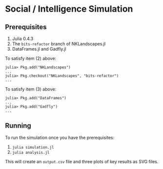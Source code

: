 # Social / Intelligence Simulation

## Prerequisites

  1. Julia 0.4.3
  2. The `bits-refactor` branch of NKLandscapes.jl
  3. DataFrames.jl and Gadfly.jl

To satisfy item (2) above:

```
julia> Pkg.add("NKLandscapes")
...
julia> Pkg.checkout("NKLandscapes", "bits-refactor")
...
```

To satisfy item (3) above:

```
julia> Pkg.add("DataFrames")
...
julia> Pkg.add("Gadfly")
...
```

## Running

To run the simulation once you have the prerequisites:

  1. `julia simulation.jl`
  2. `julia analysis.jl`

This will create an `output.csv` file and three plots of key results as SVG
files.

